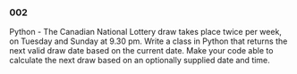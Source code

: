 ### 002

Python - The Canadian National Lottery draw takes place twice per week, on Tuesday and Sunday at 9.30 pm.
Write a class in Python that returns the next valid draw date based on the current date.
Make your code able to calculate the next draw based on an optionally supplied date and time.
